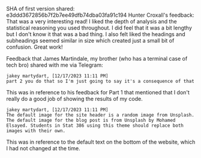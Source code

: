 SHA of first version shared: e3ddd3672856b7f2b7ee49dfb74dba03fa91c194
Hunter Croxall's feedback:
That was a very interesting read! I liked the depth of analysis and the statistical reasoning you used throughout. I did feel that it was a bit lengthy but I don't know it that was a bad thing. I also felt liked the headings and subheadings seemed similar in size which created just a small bit of confusion. Great work!

Feedback that James Martindale, my brother (who has a terminal case of tech bro) shared with me via Telegram:
```
jakey martydart, [12/17/2023 11:11 PM]
part 2 you do that so I'm just going to say it's a consequence of that
```
This was in reference to his feedback for Part 1 that mentioned that I don't really do a good job of showing the results of my code.
```
jakey martydart, [12/17/2023 11:11 PM]
The default image for the site header is a random image from Unsplash. The default image for the blog post is from Unsplash by Mohamed Elsayed. Students in Stat 386 using this theme should replace both images with their own.
```
This was in reference to the default text on the bottom of the website, which I had not changed at the time.
